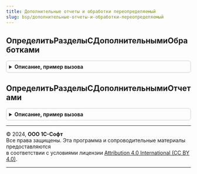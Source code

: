 ```yaml
---
title: Дополнительные отчеты и обработки переопределяемый
slug: bsp/дополнительные-отчеты-и-обработки-переопределяемый
---
```



## ОпределитьРазделыСДополнительнымиОбработками
<details style="margin: 1em 0; padding: 0.5em; border: 1px solid #ccc; border-radius: 6px;">

<summary style="font-weight: bold; cursor: pointer;">Описание, пример вызова</summary>

```bsl

// Определяет разделы, в которых доступна команда вызова дополнительных обработок.
// В разделы необходимо добавить метаданные тех разделов,
// в которых размещены команды вызова.
// Для начальной страницы указать ДополнительныеОтчетыИОбработкиКлиентСервер.ИмяНачальнойСтраницы.
//
// Параметры:
//   Разделы - Массив из ОбъектМетаданных - метаданные раздела (подсистемы).
//           - Массив из Строка - для начальной страницы.
//
Процедура ОпределитьРазделыСДополнительнымиОбработками(Разделы) Экспорт
```

Пример вызова
```bsl
ДополнительныеОтчетыИОбработкиПереопределяемый.ОпределитьРазделыСДополнительнымиОбработками(Разделы) 
```
</details>

## ОпределитьРазделыСДополнительнымиОтчетами
<details style="margin: 1em 0; padding: 0.5em; border: 1px solid #ccc; border-radius: 6px;">

<summary style="font-weight: bold; cursor: pointer;">Описание, пример вызова</summary>

```bsl

// Определяет разделы, в которых доступна команда вызова дополнительных отчетов.
// В Разделы необходимо добавить метаданные тех разделов,
// в которых размещены команды вызова.
// Для начальной страницы указать ДополнительныеОтчетыИОбработкиКлиентСервер.ИмяНачальнойСтраницы.
//
// Параметры:
//   Разделы - Массив из ОбъектМетаданных - метаданные раздела (подсистемы).
//           - Массив из Строка - для начальной страницы.
//
Процедура ОпределитьРазделыСДополнительнымиОтчетами(Разделы) Экспорт
```

Пример вызова
```bsl
ДополнительныеОтчетыИОбработкиПереопределяемый.ОпределитьРазделыСДополнительнымиОтчетами(Разделы) 
```
</details>

---

© 2024, **ООО 1С-Софт**  
Все права защищены. Эта программа и сопроводительные материалы предоставляются  
в соответствии с условиями лицензии [Attribution 4.0 International (CC BY 4.0)](https://creativecommons.org/licenses/by/4.0/legalcode).

---
